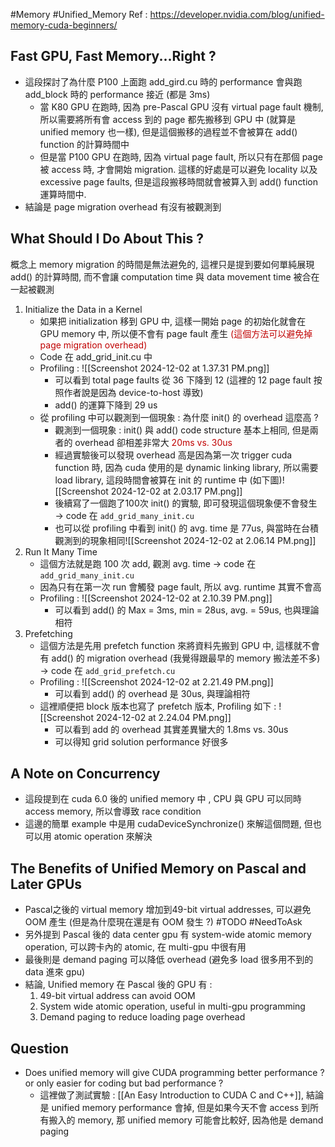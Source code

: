 #Memory #Unified_Memory 
Ref : https://developer.nvidia.com/blog/unified-memory-cuda-beginners/

## Fast GPU, Fast Memory...Right ?
- 這段探討了為什麼 P100 上面跑  add_gird.cu 時的 performance 會與跑 add_block 時的 performance 接近 (都是 3ms)
	- 當 K80 GPU 在跑時, 因為 pre-Pascal GPU 沒有 virtual page fault 機制, 所以需要將所有會 access 到的 page 都先搬移到 GPU 中 (就算是 unified memory 也一樣), 但是這個搬移的過程並不會被算在 add() function 的計算時間中
	- 但是當 P100 GPU 在跑時, 因為 virtual page fault, 所以只有在那個 page 被 access 時, 才會開始 migration. 這樣的好處是可以避免 locality 以及 excessive page faults, 但是這段搬移時間就會被算入到 add() function 運算時間中.
- 結論是 page migration overhead 有沒有被觀測到

## What Should I Do About This ?
概念上 memory migration 的時間是無法避免的, 這裡只是提到要如何單純展現 add() 的計算時間, 而不會讓 computation time 與 data movement time 被合在一起被觀測
1. Initialize the Data in a Kernel
	- 如果把 initialization 移到 GPU 中, 這樣一開始 page 的初始化就會在 GPU memory 中, 所以便不會有 page fault 產生 <font color="#c00000">(這個方法可以避免掉 page migration overhead)</font>
	- Code 在 add_grid_init.cu 中
	- Profiling : ![[Screenshot 2024-12-02 at 1.37.31 PM.png]]
		- 可以看到 total page faults 從 36 下降到 12 (這裡的 12 page fault 按照作者說是因為 device-to-host 導致)
		- add() 的運算下降到 29 us
	- 從 profiling 中可以觀測到一個現象 : 為什麼 init() 的 overhead 這麼高 ?
		- 觀測到一個現象 : init() 與 add() code structure 基本上相同, 但是兩者的 overhead 卻相差非常大 <font color="#c00000">20ms vs. 30us</font>
		- 經過實驗後可以發現 overhead 高是因為第一次 trigger cuda function 時, 因為 cuda 使用的是 dynamic linking library, 所以需要 load library, 這段時間會被算在 init 的 runtime 中 (如下圖)![[Screenshot 2024-12-02 at 2.03.17 PM.png]]
		- 後續寫了一個跑了100次 init() 的實驗, 即可發現這個現象便不會發生 → code 在 `add_grid_many_init.cu`
		- 也可以從 profiling 中看到 init() 的 avg. time 是 77us, 與當時在台積觀測到的現象相同![[Screenshot 2024-12-02 at 2.06.14 PM.png]]
2. Run It Many Time
	- 這個方法就是跑 100 次 add, 觀測 avg. time → code 在 `add_grid_many_init.cu`
	- 因為只有在第一次 run 會觸發 page fault, 所以 avg. runtime 其實不會高
	- Profiling : ![[Screenshot 2024-12-02 at 2.10.39 PM.png]]
		- 可以看到 add() 的 Max = 3ms, min = 28us, avg. = 59us, 也與理論相符
3. Prefetching
	- 這個方法是先用 prefetch function 來將資料先搬到 GPU 中, 這樣就不會有 add() 的 migration overhead (我覺得跟最早的 memory 搬法差不多) → code 在 `add_grid_prefetch.cu`
	- Profiling : ![[Screenshot 2024-12-02 at 2.21.49 PM.png]]
		- 可以看到 add() 的 overhead 是 30us, 與理論相符
	- 這裡順便把 block 版本也寫了 prefetch 版本, Profiling 如下 : ![[Screenshot 2024-12-02 at 2.24.04 PM.png]]
		- 可以看到 add 的 overhead 其實差異蠻大的 1.8ms vs. 30us
		- 可以得知 grid solution performance 好很多
## A Note on Concurrency
- 這段提到在 cuda 6.0 後的 unified memory 中 , CPU 與 GPU 可以同時 access memory, 所以會導致 race condition
- 這邊的簡單 example 中是用 cudaDeviceSynchronize() 來解這個問題, 但也可以用 atomic operation 來解決
## The Benefits of Unified Memory on Pascal and Later GPUs
- Pascal之後的 virtual memory 增加到49-bit virtual addresses, 可以避免 OOM 產生 (但是為什麼現在還是有 OOM 發生 ?) #TODO #NeedToAsk
- 另外提到 Pascal 後的 data center gpu 有 system-wide atomic memory operation, 可以跨卡內的 atomic, 在 multi-gpu 中很有用
- 最後則是 demand paging 可以降低 overhead (避免多 load 很多用不到的 data 進來 gpu)
- 結論, Unified memory 在 Pascal 後的 GPU 有 : 
	1. 49-bit virtual address can avoid OOM
	2. System wide atomic operation, useful in multi-gpu programming
	3. Demand paging to reduce loading page overhead
## Question
- Does unified memory will give CUDA programming better performance ? or only easier for coding but bad performance ? 
	- 這裡做了測試實驗 : [[An Easy Introduction to CUDA C and C++]], 結論是 unified memory performance 會掉, 但是如果今天不會 access 到所有搬入的 memory, 那 unified memory 可能會比較好, 因為他是 demand paging
